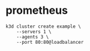# prometheus

```
k3d cluster create example \
    --servers 1 \
    --agents 3 \
    --port 80:80@loadbalancer
```
